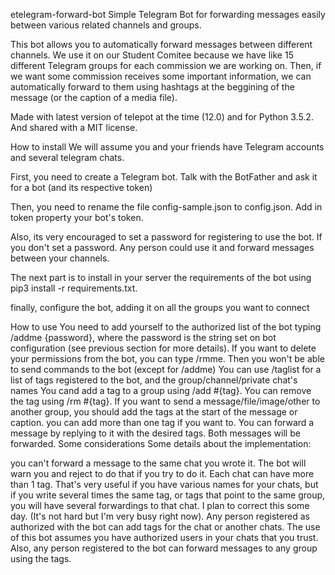 etelegram-forward-bot
Simple Telegram Bot for forwarding messages easily between various related channels and groups.

This bot allows you to automatically forward messages between different channels. We use it on our Student Comitee because we have like 15 different Telegram groups for each commission we are working on. Then, if we want some commission receives some important information, we can automatically forward to them using hashtags at the beggining of the message (or the caption of a media file).

Made with latest version of telepot at the time (12.0) and for Python 3.5.2. And shared with a MIT license.

How to install
We will assume you and your friends have Telegram accounts and several telegram chats.

First, you need to create a Telegram bot. Talk with the BotFather and ask it for a bot (and its respective token)

Then, you need to rename the file config-sample.json to config.json. Add in token property your bot's token.

Also, its very encouraged to set a password for registering to use the bot. If you don't set a password. Any person could use it and forward messages between your channels.

The next part is to install in your server the requirements of the bot using pip3 install -r requirements.txt.

finally, configure the bot, adding it on all the groups you want to connect

How to use
You need to add yourself to the authorized list of the bot typing /addme {password}, where the password is the string set on bot configuration (see previous section for more details).
If you want to delete your permissions from the bot, you can type /rmme. Then you won't be able to send commands to the bot (except for /addme)
You can use /taglist for a list of tags registered to the bot, and the group/channel/private chat's names
You cand add a tag to a group using /add #{tag}. You can remove the tag using /rm #{tag}.
If you want to send a message/file/image/other to another group, you should add the tags at the start of the message or caption. you can add more than one tag if you want to.
You can forward a message by replying to it with the desired tags. Both messages will be forwarded.
Some considerations
Some details about the implementation:

you can't forward a message to the same chat you wrote it. The bot will warn you and reject to do that if you try to do it.
Each chat can have more than 1 tag. That's very useful if you have various names for your chats, but if you write several times the same tag, or tags that point to the same group, you will have several forwardings to that chat. I plan to correct this some day. (It's not hard but I'm very busy right now).
Any person registered as authorized with the bot can add tags for the chat or another chats. The use of this bot assumes you have authorized users in your chats that you trust. Also, any person registered to the bot can forward messages to any group using the tags.
